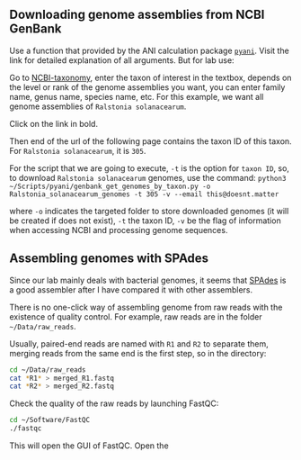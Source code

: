 ## Downloading genome assemblies from NCBI GenBank
Use a function that provided by the ANI calculation package [`pyani`](https://github.com/widdowquinn/pyani#script-genbank_get_genomes_by_taxonpy). Visit the link for detailed explanation of all arguments. But for lab use:

Go to [NCBI-taxonomy](https://www.ncbi.nlm.nih.gov/taxonomy), enter the taxon of interest in the textbox, depends on the level or rank of the genome assemblies you want, you can enter family name, genus name, species name, etc. For this example, we want all genome assemblies of `Ralstonia solanacearum`.

Click on the link in bold.

Then end of the url of the following page contains the taxon ID of this taxon. For `Ralstonia solanacearum`, it is `305`.

For the script that we are going to execute, `-t` is the option for `taxon ID`, so, to download `Ralstonia solanacearum` genomes, use the command:
`python3 ~/Scripts/pyani/genbank_get_genomes_by_taxon.py -o Ralstonia_solanacearum_genomes -t 305 -v --email this@doesnt.matter`

where `-o` indicates the targeted folder to store downloaded genomes (it will be created if does not exist), `-t` the taxon ID, `-v` be the flag of information when accessing NCBI and processing genome sequences.

## Assembling genomes with SPAdes

Since our lab mainly deals with bacterial genomes, it seems that [SPAdes](http://bioinf.spbau.ru/spades) is a good assembler after I have compared it with other assemblers.

There is no one-click way of assembling genome from raw reads with the existence of quality control. For example, raw reads are in the folder `~/Data/raw_reads`.

Usually, paired-end reads are named with `R1` and `R2` to separate them, merging reads from the same end is the first step, so in the directory:
```bash
cd ~/Data/raw_reads
cat *R1* > merged_R1.fastq
cat *R2* > merged_R2.fastq
```

Check the quality of the raw reads by launching FastQC:
```bash
cd ~/Software/FastQC
./fastqc
```

This will open the GUI of FastQC. Open the
